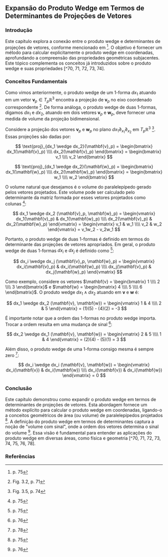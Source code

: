 ## Expansão do Produto Wedge em Termos de Determinantes de Projeções de Vetores

### Introdução
Este capítulo explora a conexão entre o produto wedge e determinantes de projeções de vetores, conforme mencionado em [^75]. O objetivo é fornecer um método para calcular explicitamente o produto wedge em coordenadas, aprofundando a compreensão das propriedades geométricas subjacentes. Este tópico complementa os conceitos já introduzidos sobre o produto wedge e suas propriedades [^70, 71, 72, 73, 74].

### Conceitos Fundamentais

Como vimos anteriormente, o produto wedge de um 1-forma $dx_1$ atuando em um vetor $\mathbf{v}_p \in T_p\mathbb{R}^3$ encontra a projeção de $\mathbf{v}_p$ no eixo coordenado correspondente [^71]. De forma análoga, o produto wedge de duas 1-formas, digamos $dx_1$ e $dx_2$, atuando em dois vetores $\mathbf{v}_p$ e $\mathbf{w}_p$, deve fornecer uma medida de volume da projeção bidimensional.

Considere a projeção dos vetores $\mathbf{v}_p$ e $\mathbf{w}_p$ no plano $dx_1 \partial_{x_1} \partial_{x_2}$ em $T_p\mathbb{R}^3$ [^74]. Essas projeções são dadas por:

$$ \text{proj}_{dx_1 \wedge dx_2}(\mathbf{v}_p) = \begin{bmatrix} dx_1(\mathbf{v}_p) \\\\ dx_2(\mathbf{v}_p) \end{bmatrix} = \begin{bmatrix} v_1 \\\\ v_2 \end{bmatrix} $$

$$ \text{proj}_{dx_1 \wedge dx_2}(\mathbf{w}_p) = \begin{bmatrix} dx_1(\mathbf{w}_p) \\\\ dx_2(\mathbf{w}_p) \end{bmatrix} = \begin{bmatrix} w_1 \\\\ w_2 \end{bmatrix} $$

O volume natural que desejamos é o volume do paralelepípedo gerado pelos vetores projetados. Este volume pode ser calculado pelo determinante da matriz formada por esses vetores projetados como colunas [^75]:

$$ dx_1 \wedge dx_2 (\mathbf{v}_p, \mathbf{w}_p) = \begin{vmatrix} dx_1(\mathbf{v}_p) & dx_1(\mathbf{w}_p) \\\\ dx_2(\mathbf{v}_p) & dx_2(\mathbf{w}_p) \end{vmatrix} = \begin{vmatrix} v_1 & w_1 \\\\ v_2 & w_2 \end{vmatrix} = v_1w_2 - v_2w_1 $$

Portanto, o produto wedge de duas 1-formas é definido em termos do determinante das projeções de vetores apropriados. Em geral, o produto wedge de duas 1-formas $dx_i$ e $dx_j$ é definido como [^75]:

$$ dx_i \wedge dx_j (\mathbf{v}_p, \mathbf{w}_p) = \begin{vmatrix} dx_i(\mathbf{v}_p) & dx_i(\mathbf{w}_p) \\\\ dx_j(\mathbf{v}_p) & dx_j(\mathbf{w}_p) \end{vmatrix} $$

Como exemplo, considere os vetores $\mathbf{v} = \begin{bmatrix} 1 \\\\ 2 \\\\ 3 \end{bmatrix}$ e $\mathbf{w} = \begin{bmatrix} 4 \\\\ 5 \\\\ 6 \end{bmatrix}$. O produto wedge $dx_1 \wedge dx_2$ atuando em $\mathbf{v}$ e $\mathbf{w}$ é:

$$ dx_1 \wedge dx_2 (\mathbf{v}, \mathbf{w}) = \begin{vmatrix} 1 & 4 \\\\ 2 & 5 \end{vmatrix} = (1)(5) - (4)(2) = -3 $$

É importante notar que a ordem das 1-formas no produto wedge importa. Trocar a ordem resulta em uma mudança de sinal [^76]:

$$ dx_2 \wedge dx_1 (\mathbf{v}, \mathbf{w}) = \begin{vmatrix} 2 & 5 \\\\ 1 & 4 \end{vmatrix} = (2)(4) - (5)(1) = 3 $$

Além disso, o produto wedge de uma 1-forma consigo mesma é sempre zero [^78]:

$$ dx_i \wedge dx_i (\mathbf{v}, \mathbf{w}) = \begin{vmatrix} dx_i(\mathbf{v}) & dx_i(\mathbf{w}) \\\\ dx_i(\mathbf{v}) & dx_i(\mathbf{w}) \end{vmatrix} = 0 $$

### Conclusão

Este capítulo demonstrou como expandir o produto wedge em termos de determinantes de projeções de vetores. Esta abordagem fornece um método explícito para calcular o produto wedge em coordenadas, ligando-o a conceitos geométricos de área (ou volume) de paralelepípedos projetados [^75]. A definição do produto wedge em termos de determinantes captura a noção de "volume com sinal", onde a ordem dos vetores determina o sinal do volume [^76]. Essa visão é fundamental para entender as aplicações do produto wedge em diversas áreas, como física e geometria [^70, 71, 72, 73, 74, 75, 76, 78].

### Referências
[^70]: Fig. 3.1, p. 70
[^71]: Fig. 3.2, p. 71
[^72]: Fig. 3.3, p. 72
[^73]: Fig. 3.4, p. 73
[^74]: Fig. 3.5, p. 74
[^75]: p. 75
[^76]: p. 76
[^78]: p. 78
<!-- END -->
